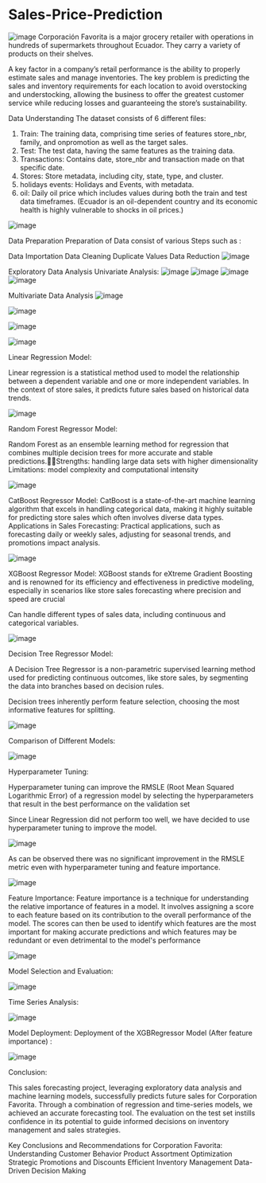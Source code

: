 # Sales-Price-Prediction

![image](https://github.com/shikharp1/Store-Sales-Forecasting/assets/64658989/d12e737c-1a9c-47b0-9525-3516c2a05a11)
Corporación Favorita is a major grocery retailer with operations in hundreds of supermarkets throughout Ecuador. They carry a variety of products on their shelves. 

A key factor in a company’s retail performance is the ability to properly estimate sales and manage inventories. The key problem is predicting the sales and inventory requirements for each location to avoid overstocking and understocking, allowing the business to offer the greatest customer service while reducing losses and guaranteeing the store’s sustainability.

Data Understanding
The dataset consists of 6 different files:
1.  Train: The training data, comprising time series of features   store_nbr, family, and onpromotion as well as the target sales.
2.  Test: The test data, having the same features as the training data.
3. Transactions: Contains date, store_nbr and transaction made on that specific date.
4. Stores: Store metadata, including city, state, type, and cluster.
5. holidays events: Holidays and Events, with metadata.
6. oil: Daily oil price which includes values during both the train and test data timeframes. (Ecuador is an oil-dependent country and its economic health is highly vulnerable to shocks in oil prices.)

![image](https://github.com/shikharp1/Store-Sales-Forecasting/assets/64658989/b76ae93f-bcc4-49d4-99b9-d3e3c72111ba)

Data Preparation
Preparation of Data consist of various Steps such as :

Data Importation
Data Cleaning
Duplicate Values
Data Reduction
![image](https://github.com/shikharp1/Store-Sales-Forecasting/assets/64658989/6270797c-47b4-4f6c-ab32-852aea6d0fc2)

Exploratory Data Analysis
Univariate Analysis:
![image](https://github.com/shikharp1/Store-Sales-Forecasting/assets/64658989/032b781d-7274-45c6-86d3-c3e06c57d002)
![image](https://github.com/shikharp1/Store-Sales-Forecasting/assets/64658989/c12f4d45-3b05-49cd-acd1-32c677b4c30f)
![image](https://github.com/shikharp1/Store-Sales-Forecasting/assets/64658989/1f9eb3a3-0017-4c6a-957e-0d46f6dfb26f)
![image](https://github.com/shikharp1/Store-Sales-Forecasting/assets/64658989/da3d50b4-09f1-469b-ab56-c4bea09cb5c0)

Multivariate Data Analysis
![image](https://github.com/shikharp1/Store-Sales-Forecasting/assets/64658989/1373a1f8-3727-4ff8-ad1b-0578f14ae13d)

![image](https://github.com/shikharp1/Store-Sales-Forecasting/assets/64658989/7597ccca-9884-4dd7-9c1f-6457b8c4ed4c)

![image](https://github.com/shikharp1/Store-Sales-Forecasting/assets/64658989/d274d205-c739-468f-ad3d-b0a4d6c5dfd0)

![image](https://github.com/shikharp1/Store-Sales-Forecasting/assets/64658989/f63d910c-69a3-4480-ad29-b00bf24103fa)

Linear Regression Model:  

Linear regression is a statistical method used to model the relationship between a dependent variable and one or more independent variables. 
In the context of store sales, it predicts future sales based on historical data trends.

![image](https://github.com/shikharp1/Store-Sales-Forecasting/assets/64658989/0b549083-0684-4835-b518-1ad64a73eceb)

Random Forest Regressor Model:

Random Forest as an ensemble learning method for regression that combines multiple decision trees for more accurate and stable predictions.Strengths:  handling large data sets with higher dimensionality 
Limitations: model complexity and computational intensity


![image](https://github.com/shikharp1/Store-Sales-Forecasting/assets/64658989/f8784918-612c-40bc-bed5-f36cfc085540)

CatBoost Regressor Model:
CatBoost is a state-of-the-art machine learning algorithm that excels in handling categorical data, making it highly suitable for predicting store sales which often involves diverse data types.
Applications in Sales Forecasting: Practical applications, such as forecasting daily or weekly sales, adjusting for seasonal trends, and promotions impact analysis.

![image](https://github.com/shikharp1/Store-Sales-Forecasting/assets/64658989/7636ece1-1ada-4580-9c23-4bc287c49b3c)

XGBoost Regressor Model:
XGBoost stands for eXtreme Gradient Boosting and is renowned for its efficiency and effectiveness in predictive modeling, especially in scenarios like store sales forecasting where precision and speed are crucial

Can handle different types of sales data, including continuous and categorical variables.

![image](https://github.com/shikharp1/Store-Sales-Forecasting/assets/64658989/8797dbb1-cfb9-4fdc-ad8d-14f8dd7a592e)

Decision Tree Regressor Model:

A Decision Tree Regressor is a non-parametric supervised learning method used for predicting continuous outcomes, like store sales, by segmenting the data into branches based on decision rules.

Decision trees inherently perform feature selection, choosing the most informative features for splitting.

![image](https://github.com/shikharp1/Store-Sales-Forecasting/assets/64658989/209c6e50-0ec0-4eb4-9d04-25a355e2f58f)

Comparison of Different Models:

![image](https://github.com/shikharp1/Store-Sales-Forecasting/assets/64658989/167d5687-625f-45ce-8b00-948e26a75c1c)

Hyperparameter Tuning:

Hyperparameter tuning can improve the RMSLE (Root Mean Squared Logarithmic Error) of a regression model by selecting the hyperparameters that result in the best performance on the validation set

Since Linear Regression did not perform too well, we have decided to use hyperparameter tuning to improve the model. 

![image](https://github.com/shikharp1/Store-Sales-Forecasting/assets/64658989/52c925d1-3f3c-4a5a-8f3b-e0760428c925)

As can be observed there was no significant improvement in the RMSLE metric even with hyperparameter tuning and feature importance. 

![image](https://github.com/shikharp1/Store-Sales-Forecasting/assets/64658989/217ede32-3d45-430e-a26b-972ed5d1af02)

Feature Importance:
Feature importance is a technique for understanding the relative importance of features in a model. It involves assigning a score to each feature based on its contribution to the overall performance of the model. The scores can then be used to identify which features are the most important for making accurate predictions and which features may be redundant or even detrimental to the model's performance

![image](https://github.com/shikharp1/Store-Sales-Forecasting/assets/64658989/01fd83ac-7c95-49a8-80b4-e7e84b14d446)

Model Selection and Evaluation:

![image](https://github.com/shikharp1/Store-Sales-Forecasting/assets/64658989/4af0969c-7e6a-48b9-81f6-0a339400a783)

Time Series Analysis:

![image](https://github.com/shikharp1/Store-Sales-Forecasting/assets/64658989/ecf0f321-02eb-4cdf-9f6a-d767a670e565)


Model Deployment:
Deployment of the XGBRegressor Model (After feature importance) : 

![image](https://github.com/shikharp1/Store-Sales-Forecasting/assets/64658989/f2d6557d-259e-4acb-ae8f-e9404996bac9)

Conclusion:

This sales forecasting project, leveraging exploratory data analysis and machine learning models, successfully predicts future sales for Corporation Favorita. Through a combination of regression and time-series models, we achieved an accurate forecasting tool. The evaluation on the test set instills confidence in its potential to guide informed decisions on inventory management and sales strategies.

Key Conclusions and Recommendations for Corporation Favorita:
Understanding Customer Behavior
Product Assortment Optimization
Strategic Promotions and Discounts
Efficient Inventory Management
Data-Driven Decision Making






















